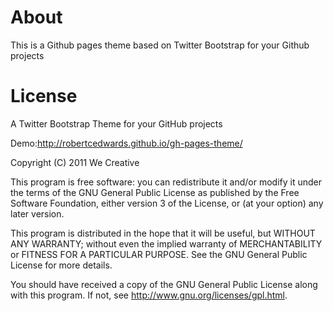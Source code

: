 # About
This is a Github pages theme based on Twitter Bootstrap for your Github projects
# License

A Twitter Bootstrap Theme for your GitHub projects
 
Demo:http://robertcedwards.github.io/gh-pages-theme/


Copyright (C) 2011 We Creative

This program is free software: you can redistribute it and/or modify
it under the terms of the GNU General Public License as published by
the Free Software Foundation, either version 3 of the License, or
(at your option) any later version.

This program is distributed in the hope that it will be useful,
but WITHOUT ANY WARRANTY; without even the implied warranty of
MERCHANTABILITY or FITNESS FOR A PARTICULAR PURPOSE.  See the
GNU General Public License for more details.

You should have received a copy of the GNU General Public License
along with this program.  If not, see <http://www.gnu.org/licenses/gpl.html>.

